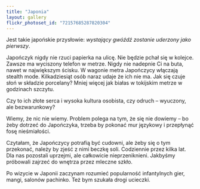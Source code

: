 ```yaml
---
title: "Japonia"
layout: gallery
flickr_photoset_id: "72157685287820304"
---
```

Jest takie japońskie przysłowie: *wystający gwóźdź zostanie uderzony jako pierwszy*. 

Japończyk nigdy nie rzuci papierka na ulicę. Nie będzie pchał się w kolejce. 
Zawsze ma wyciszony telefon w metrze.
Nigdy nie nadepnie Ci na buta, nawet w największym ścisku. W wagonie metra Japończycy włączają stealth mode. Kilkadziesiąt osób naraz udaje że ich nie ma. Jak się czuje słoń w składzie porcelany? Mniej więcej jak białas w tokijskim metrze w godzinach szczytu.

Czy to ich złote serca i wysoka kultura osobista, czy odruch – wyuczony, ale bezwarunkowy?

Wiemy, że nic nie wiemy. Problem polega na tym, że się nie dowiemy – bo żeby dotrzeć do Japończyka, trzeba by pokonać mur językowy i przepłynąć fosę nieśmiałości.

Czytałam, że Japończycy potrafią być cudowni, ale żeby się o tym przekonać, należy by zjeść z nimi beczkę soli. Codziennie przez kilka lat.
Dla nas pozostali uprzejmi, ale całkowicie nieprzeniknieni. Jakbyśmy próbowali zajrzeć do wnętrza przez mleczne szkło. 

Po wizycie w Japonii zaczynam rozumieć popularność infantylnych gier, mangi, salonów pachinko. Też bym szukała drogi ucieczki.
